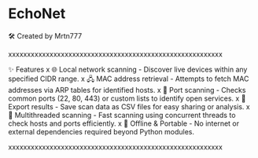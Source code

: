 # EchoNet
🛠️ Created by Mrtn777

xxxxxxxxxxxxxxxxxxxxxxxxxxxxxxxxxxxxxxxxxxxxxxxxxxxxxxxxx

✨ Features
x 🌐 Local network scanning - Discover live devices within any specified CIDR range.
x 🖧 MAC address retrieval - Attempts to fetch MAC addresses via ARP tables for identified hosts.
x 🔌 Port scanning - Checks common ports (22, 80, 443) or custom lists to identify open services.
x 💾 Export results - Save scan data as CSV files for easy sharing or analysis.
x 🧵 Multithreaded scanning - Fast scanning using concurrent threads to check hosts and ports efficiently.
x 🚫 Offline & Portable - No internet or external dependencies required beyond Python modules.

xxxxxxxxxxxxxxxxxxxxxxxxxxxxxxxxxxxxxxxxxxxxxxxxxxxxxxxxx
